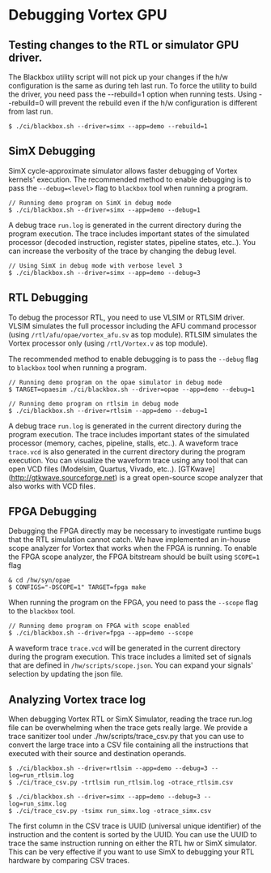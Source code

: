 # Debugging Vortex GPU

## Testing changes to the RTL or simulator GPU driver.

The Blackbox utility script will not pick up your changes if the h/w configuration is the same as during teh last run.
To force the utility to build the driver, you need pass the --rebuild=1 option when running tests. 
Using --rebuild=0 will prevent the rebuild even if the h/w configuration is different from last run.

    $ ./ci/blackbox.sh --driver=simx --app=demo --rebuild=1

## SimX Debugging

SimX cycle-approximate simulator allows faster debugging of Vortex kernels' execution. 
The recommended method to enable debugging is to pass the `--debug=<level>` flag to `blackbox` tool when running a program.

    // Running demo program on SimX in debug mode
    $ ./ci/blackbox.sh --driver=simx --app=demo --debug=1

A debug trace `run.log` is generated in the current directory during the program execution. The trace includes important states of the simulated processor (decoded instruction, register states, pipeline states, etc..). You can increase the verbosity of the trace by changing the debug level.

    // Using SimX in debug mode with verbose level 3
    $ ./ci/blackbox.sh --driver=simx --app=demo --debug=3

## RTL Debugging

To debug the processor RTL, you need to use VLSIM or RTLSIM driver. VLSIM simulates the full processor including the AFU command processor (using `/rtl/afu/opae/vortex_afu.sv` as top module). RTLSIM simulates the Vortex processor only (using `/rtl/Vortex.v` as top module).

The recommended method to enable debugging is to pass the `--debug` flag to `blackbox` tool when running a program.

    // Running demo program on the opae simulator in debug mode
    $ TARGET=opaesim ./ci/blackbox.sh --driver=opae --app=demo --debug=1

    // Running demo program on rtlsim in debug mode
    $ ./ci/blackbox.sh --driver=rtlsim --app=demo --debug=1

A debug trace `run.log` is generated in the current directory during the program execution. The trace includes important states of the simulated processor (memory, caches, pipeline, stalls, etc..). A waveform trace `trace.vcd` is also generated in the current directory during the program execution. You can visualize the waveform trace using any tool that can open VCD files (Modelsim, Quartus, Vivado, etc..). [GTKwave] (http://gtkwave.sourceforge.net) is a great open-source scope analyzer that also works with VCD files.

## FPGA Debugging

Debugging the FPGA directly may be necessary to investigate runtime bugs that the RTL simulation cannot catch. We have implemented an in-house scope analyzer for Vortex that works when the FPGA is running. To enable the FPGA scope analyzer, the FPGA bitstream should be built using `SCOPE=1` flag

    & cd /hw/syn/opae
    $ CONFIGS="-DSCOPE=1" TARGET=fpga make

When running the program on the FPGA, you need to pass the `--scope` flag to the `blackbox` tool.

    // Running demo program on FPGA with scope enabled
    $ ./ci/blackbox.sh --driver=fpga --app=demo --scope


A waveform trace `trace.vcd` will be generated in the current directory during the program execution. This trace includes a limited set of signals that are defined in `/hw/scripts/scope.json`. You can expand your signals' selection by updating the json file.

## Analyzing Vortex trace log

When debugging Vortex RTL or SimX Simulator, reading the trace run.log file can be overwhelming when the trace gets really large.
We provide a trace sanitizer tool under ./hw/scripts/trace_csv.py that you can use to convert the large trace into a CSV file containing all the instructions that executed with their source and destination operands.

    $ ./ci/blackbox.sh --driver=rtlsim --app=demo --debug=3 --log=run_rtlsim.log
    $ ./ci/trace_csv.py -trtlsim run_rtlsim.log -otrace_rtlsim.csv

    $ ./ci/blackbox.sh --driver=simx --app=demo --debug=3 --log=run_simx.log
    $ ./ci/trace_csv.py -tsimx run_simx.log -otrace_simx.csv

The first column in the CSV trace is UUID (universal unique identifier) of the instruction and the content is sorted by the UUID. You can use the UUID to trace the same instruction running on either the RTL hw or SimX simulator. 
This can be very effective if you want to use SimX to debugging your RTL hardware by comparing CSV traces.